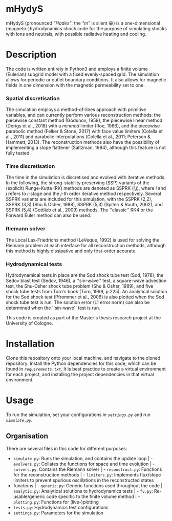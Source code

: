 # mHydyS
mHydyS (pronounced *"Hades"*; the *"m"* is silent 😀) is a one-dimensional (magneto-)hydrodynamics shock code for the purpose of simulating shocks with ions and neutrals, with possible radiative heating and cooling.

# Description
The code is written entirely in Python3 and employs a finite volume (Eulerian) subgrid model with a fixed evenly-spaced grid. The simulation allows for periodic or outlet boundary conditions. It also allows for magnetic fields in one dimension with the magnetic permeability set to one.

### Spatial discretisation
The simulation employs a method-of-lines approach with primitive variables, and can currently perform various reconstruction methods: the piecewise constant method (Godunov, 1959), the piecewise linear method (Derigs et al., 2018) with a *minmod* limiter (Roe, 1986), and the piecewise parabolic method (Felker & Stone, 2017) with face value limiters (Colella et al., 2011) and parabolic interpolations (Colella et al., 2011; Peterson & Hammett, 2013). The reconstruction methods also have the possibility of implementing a slope flattener (Saltzman, 1994), although this feature is not fully tested.

### Time discretisation
The time in the simulation is discretised and evolved with iterative methods. In the following, the strong-stability preserving (SSP) variants of the (explicit) Runge-Kutta (RK) methods are denoted as SSPRK (*i*,*j*), where *i* and *j* refers to *i*-stage and the *j*-th order iterative method respectively. Several SSPRK variants are included for this simulation, with the SSPRK (2,2), SSPRK (3,3) (Shu & Osher, 1988), SSPRK (5,3) (Spiteri & Ruuth, 2002), and SSPRK (5,4) (Gottlieb et al., 2009) methods. The ''classic'' RK4 or the Forward Euler method can also be used.

### Riemann solver
The Local Lax-Friedrichs method (LeVeque, 1992) is used for solving the Riemann problem at each interface for all reconstruction methods, although this method is highly dissipative and only first-order accurate.

### Hydrodynamical tests
Hydrodynamical tests in place are the Sod shock tube test (Sod, 1978), the Sedov blast test (Sedov, 1946), a ''sin-wave'' test, a square-wave advection test, the Shu-Osher shock tube problem (Shu & Osher, 1989), and five shock tube tests from Toro's book (Toro, 1999, p.225). An analytical solution for the Sod shock test (Pfrommer et al., 2006) is also plotted when the Sod shock tube test is run. The solution error (L1 error norm) can also be determined when the ''sin-wave'' test is run.

This code is created as part of the Master's thesis research project at the University of Cologne.

# Installation
Clone this repository onto your local machine, and navigate to the cloned repository. Install the Python dependencies for this code, which can be found in *`requirements.txt`*. It is best practice to create a virtual environment for each project, and installing the project dependencies in that virtual environment.

# Usage
To run the simulation, set your configurations in *`settings.py`* and run *`simulate.py`*.

## Organisation
There are several files in this code for different purposes:

- `simulate.py`: Runs the simulation, and contains the update loop
    | - `evolvers.py`: Collates the functions for space and time evolution
        | - `solvers.py`: Contains the Riemann solver
        | - `reconstruct.py`: Functions for the reconstruction methods
        | - `limiters.py`: Implements flux/slope limiters to prevent spurious oscillations in the reconstructed states
- functions
    | - `generic.py`: Generic functions used throughout the code
    | - `analytic.py`: Analytical solutions to hydrodynamics tests
    | - `fv.py`: Re-usable/generic code specific to the finite volume method
    | - `plotting.py`: Functions for (live-)plotting
- `tests.py`: Hydrodynamics test configurations
- `settings.py`: Parameters for the simulation
